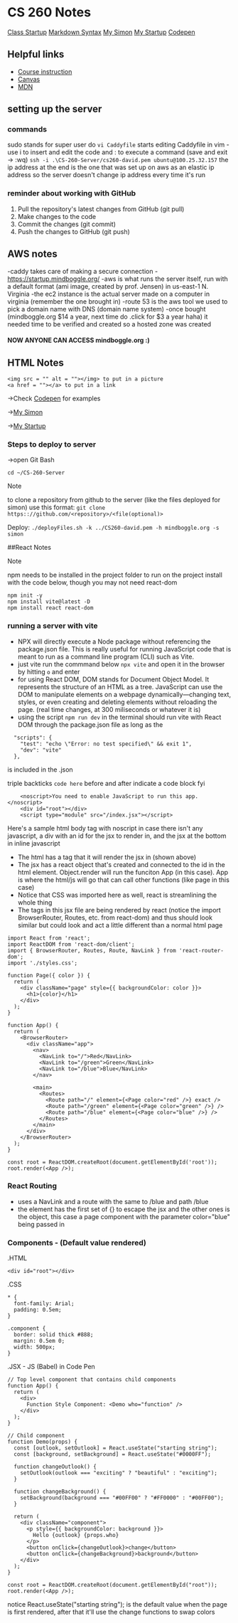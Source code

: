 # CS 260 Notes

[Class Startup](https://simon.cs260.click)
[Markdown Syntax](https://www.markdownguide.org/basic-syntax/)
[My Simon](simon.mindboggle.org)
[My Startup](startup.mindboggle.org)
[Codepen](https://codepen.io/your-work)


## Helpful links

- [Course instruction](https://github.com/webprogramming260)
- [Canvas](https://byu.instructure.com)
- [MDN](https://developer.mozilla.org)

## setting up the server
### commands
sudo stands for super user do
`vi Caddyfile` starts editing Caddyfile in vim - use i to insert and edit the code and : to execute a command (save and exit -> :wq)
`ssh -i .\CS-260-Server/cs260-david.pem ubuntu@100.25.32.157`
the ip address at the end is the one that was set up on aws as an elastic ip address so the server doesn't change ip address every time it's run

### reminder about working with GitHub
1. Pull the repository's latest changes from GitHub (git pull)
2. Make changes to the code
3. Commit the changes (git commit)
4. Push the changes to GitHub (git push)

## AWS notes
-caddy takes care of making a secure connection - https://startup.mindboggle.org/
-aws is what runs the server itself, run with a default format (ami image, created by prof. Jensen) in us-east-1 N. Virginia 
-the ec2 instance is the actual server made on a computer in virginia (remember the one brought in)
-route 53 is the aws tool we used to pick a domain name with DNS (domain name system)
-once bought (mindboggle.org $14 a year, next time do .click for $3 a year haha) it needed time to be verified and created so a hosted zone was created
#### NOW ANYONE CAN ACCESS mindboggle.org :)

## HTML Notes
    <img src = "" alt = ""></img> to put in a picture
    <a href = ""></a> to put in a link
    
->Check [Codepen](https://codepen.io/your-work) for examples

->[My Simon](simon.mindboggle.org)

->[My Startup](startup.mindboggle.org)

### Steps to deploy to server
->open Git Bash

`cd ~/CS-260-Server`

> [!NOTE]
> to clone a repository from github to the server (like the files deployed for simon) use this format: `git clone https:://github.com/<repository>/<file(optional)>`

Deploy:
`./deployFiles.sh -k ../CS260-david.pem -h mindboggle.org -s simon`

##React Notes
> [!NOTE]
> npm needs to be installed in the project folder to run on the project
> install with the code below, though you may not need react-dom
```
npm init -y
npm install vite@latest -D
npm install react react-dom
```
### running a server with vite
- NPX will directly execute a Node package without referencing the package.json file. This is really useful for running JavaScript code that is meant to run as a command line program (CLI) such as Vite.
- just vite run the commmand below
``` npx vite ```
and open it in the browser by hitting ``` o ``` and enter
- for using React DOM, DOM stands for Document Object Model. It represents the structure of an HTML as a tree. JavaScript can use the DOM to manipulate elements on a webpage dynamically—changing text, styles, or even creating and deleting elements without reloading the page. (real time changes, at 300 miliseconds or whatever it is)
- using the script ```npm run dev``` in the terminal should run vite with React DOM through the package.json file as long as the
```
  "scripts": {
    "test": "echo \"Error: no test specified\" && exit 1",
    "dev": "vite"
  },
```
is included in the .json


triple backticks ``` code here ``` before and after indicate a code block fyi

```
    <noscript>You need to enable JavaScript to run this app.</noscript>
    <div id="root"></div>
    <script type="module" src="/index.jsx"></script>
```
Here's a sample html body tag with noscript in case there isn't any javascript, a div with an id for the jsx to render in, and the jsx at the bottom in inline javascript

- The html has a tag that it will render the jsx in (shown above)
- The jsx has a react object that's created and connected to the id in the html element. Object.render will run the funciton App (in this case). App is where the html/js will go that can call other functions (like page in this case)
- Notice that CSS was imported here as well, react is streamlining the whole thing
- The tags in this jsx file are being rendered by react (notice the import BrowserRouter, Routes, etc. from react-dom) and thus should look similar but could look and act a little different than a normal html page
```
import React from 'react';
import ReactDOM from 'react-dom/client';
import { BrowserRouter, Routes, Route, NavLink } from 'react-router-dom';
import './styles.css';

function Page({ color }) {
  return (
    <div className="page" style={{ backgroundColor: color }}>
      <h1>{color}</h1>
    </div>
  );
}

function App() {
  return (
    <BrowserRouter>
      <div className="app">
        <nav>
          <NavLink to="/">Red</NavLink>
          <NavLink to="/green">Green</NavLink>
          <NavLink to="/blue">Blue</NavLink>
        </nav>

        <main>
          <Routes>
            <Route path="/" element={<Page color="red" />} exact />
            <Route path="/green" element={<Page color="green" />} />
            <Route path="/blue" element={<Page color="blue" />} />
          </Routes>
        </main>
      </div>
    </BrowserRouter>
  );
}

const root = ReactDOM.createRoot(document.getElementById('root'));
root.render(<App />);
```
### React Routing
- uses a NavLink and a route with the same to /blue and path /blue
- the element has the first set of {} to escape the jsx and the other ones is the object, this case a page component <Page /> with the parameter color="blue" being passed in

### Components - (Default value rendered)
.HTML
```
<div id="root"></div>
```
.CSS
```
* {
  font-family: Arial;
  padding: 0.5em;
}

.component {
  border: solid thick #888;
  margin: 0.5em 0;
  width: 500px;
}

```
.JSX - JS (Babel) in Code Pen
```
// Top level component that contains child components
function App() {
  return (
    <div>
      Function Style Component: <Demo who="function" />
    </div>
  );
}

// Child component
function Demo(props) {
  const [outlook, setOutlook] = React.useState("starting string");
  const [background, setBackground] = React.useState("#0000FF");

  function changeOutlook() {
    setOutlook(outlook === "exciting" ? "beautiful" : "exciting");
  }

  function changeBackground() {
    setBackground(background === "#00FF00" ? "#FF0000" : "#00FF00");
  }

  return (
    <div className="component">
      <p style={{ backgroundColor: background }}>
        Hello {outlook} {props.who}
      </p>
      <button onClick={changeOutlook}>change</button>
      <button onClick={changeBackground}>background</button>
    </div>
  );
}

const root = ReactDOM.createRoot(document.getElementById("root"));
root.render(<App />);
```
notice React.useState("starting string"); is the default value when the page is first rendered, after that it'll use the change functions to swap colors
